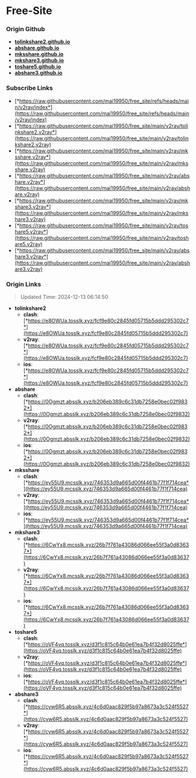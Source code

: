 # Free-Site

### Origin Github

- [**tolinkshare2.github.io**](https://github.com/tolinkshare2/tolinkshare2.github.io)
- [**abshare.github.io**](https://github.com/abshare/abshare.github.io)
- [**mksshare.github.io**](https://github.com/mksshare/mksshare.github.io)
- [**mkshare3.github.io**](https://github.com/mkshare3/mkshare3.github.io)
- [**toshare5.github.io**](https://github.com/toshare5/toshare5.github.io)
- [**abshare3.github.io**](https://github.com/abshare3/abshare3.github.io)

### Subscribe Links

- [*https://raw.githubusercontent.com/mai19950/free_site/refs/heads/main/v2ray/index*](https://raw.githubusercontent.com/mai19950/free_site/refs/heads/main/v2ray/index)
- [*https://raw.githubusercontent.com/mai19950/free_site/main/v2ray/tolinkshare2.v2ray*](https://raw.githubusercontent.com/mai19950/free_site/main/v2ray/tolinkshare2.v2ray)
- [*https://raw.githubusercontent.com/mai19950/free_site/main/v2ray/mksshare.v2ray*](https://raw.githubusercontent.com/mai19950/free_site/main/v2ray/mksshare.v2ray)
- [*https://raw.githubusercontent.com/mai19950/free_site/main/v2ray/abshare.v2ray*](https://raw.githubusercontent.com/mai19950/free_site/main/v2ray/abshare.v2ray)
- [*https://raw.githubusercontent.com/mai19950/free_site/main/v2ray/mkshare3.v2ray*](https://raw.githubusercontent.com/mai19950/free_site/main/v2ray/mkshare3.v2ray)
- [*https://raw.githubusercontent.com/mai19950/free_site/main/v2ray/toshare5.v2ray*](https://raw.githubusercontent.com/mai19950/free_site/main/v2ray/toshare5.v2ray)
- [*https://raw.githubusercontent.com/mai19950/free_site/main/v2ray/abshare3.v2ray*](https://raw.githubusercontent.com/mai19950/free_site/main/v2ray/abshare3.v2ray)

### Origin Links

> Updated Time: 2024-12-13 06:14:50

- **tolinkshare2**
  - **clash**: [*https://e8OWUa.tosslk.xyz/fcf9e80c2845fd05715b5ddd295302c7*](https://e8OWUa.tosslk.xyz/fcf9e80c2845fd05715b5ddd295302c7)
  - **v2ray**: [*https://e8OWUa.tosslk.xyz/fcf9e80c2845fd05715b5ddd295302c7*](https://e8OWUa.tosslk.xyz/fcf9e80c2845fd05715b5ddd295302c7)
  - **ios**: [*https://e8OWUa.tosslk.xyz/fcf9e80c2845fd05715b5ddd295302c7*](https://e8OWUa.tosslk.xyz/fcf9e80c2845fd05715b5ddd295302c7)
- **abshare**
  - **clash**: [*https://0Ogmzt.absslk.xyz/b206eb389c6c31db7258e0bec02f9832*](https://0Ogmzt.absslk.xyz/b206eb389c6c31db7258e0bec02f9832)
  - **v2ray**: [*https://0Ogmzt.absslk.xyz/b206eb389c6c31db7258e0bec02f9832*](https://0Ogmzt.absslk.xyz/b206eb389c6c31db7258e0bec02f9832)
  - **ios**: [*https://0Ogmzt.absslk.xyz/b206eb389c6c31db7258e0bec02f9832*](https://0Ogmzt.absslk.xyz/b206eb389c6c31db7258e0bec02f9832)
- **mksshare**
  - **clash**: [*https://ey55U9.mcsslk.xyz/746353d9a665d00f4461b77f1f714cea*](https://ey55U9.mcsslk.xyz/746353d9a665d00f4461b77f1f714cea)
  - **v2ray**: [*https://ey55U9.mcsslk.xyz/746353d9a665d00f4461b77f1f714cea*](https://ey55U9.mcsslk.xyz/746353d9a665d00f4461b77f1f714cea)
  - **ios**: [*https://ey55U9.mcsslk.xyz/746353d9a665d00f4461b77f1f714cea*](https://ey55U9.mcsslk.xyz/746353d9a665d00f4461b77f1f714cea)
- **mkshare3**
  - **clash**: [*https://6CwYx8.mcsslk.xyz/26b7f761a43086d066ee55f3a0d83637*](https://6CwYx8.mcsslk.xyz/26b7f761a43086d066ee55f3a0d83637)
  - **v2ray**: [*https://6CwYx8.mcsslk.xyz/26b7f761a43086d066ee55f3a0d83637*](https://6CwYx8.mcsslk.xyz/26b7f761a43086d066ee55f3a0d83637)
  - **ios**: [*https://6CwYx8.mcsslk.xyz/26b7f761a43086d066ee55f3a0d83637*](https://6CwYx8.mcsslk.xyz/26b7f761a43086d066ee55f3a0d83637)
- **toshare5**
  - **clash**: [*https://oVF4vq.tosslk.xyz/d3f1c815c64b0e61ea7b4f32d8025ffe*](https://oVF4vq.tosslk.xyz/d3f1c815c64b0e61ea7b4f32d8025ffe)
  - **v2ray**: [*https://oVF4vq.tosslk.xyz/d3f1c815c64b0e61ea7b4f32d8025ffe*](https://oVF4vq.tosslk.xyz/d3f1c815c64b0e61ea7b4f32d8025ffe)
  - **ios**: [*https://oVF4vq.tosslk.xyz/d3f1c815c64b0e61ea7b4f32d8025ffe*](https://oVF4vq.tosslk.xyz/d3f1c815c64b0e61ea7b4f32d8025ffe)
- **abshare3**
  - **clash**: [*https://cyw6R5.absslk.xyz/4c6d0aac829f5b97a8673a3c524f5527*](https://cyw6R5.absslk.xyz/4c6d0aac829f5b97a8673a3c524f5527)
  - **v2ray**: [*https://cyw6R5.absslk.xyz/4c6d0aac829f5b97a8673a3c524f5527*](https://cyw6R5.absslk.xyz/4c6d0aac829f5b97a8673a3c524f5527)
  - **ios**: [*https://cyw6R5.absslk.xyz/4c6d0aac829f5b97a8673a3c524f5527*](https://cyw6R5.absslk.xyz/4c6d0aac829f5b97a8673a3c524f5527)
